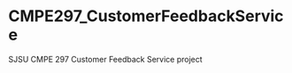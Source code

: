CMPE297_CustomerFeedbackService
===============================

SJSU CMPE 297 Customer Feedback Service project
